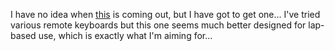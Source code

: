 I have no idea when [this](http://www.microsoft.com/hardware/discover/remotekey.htm) is coming out, but I have got to get one... I've tried various remote keyboards but this one seems much better designed for lap-based use, which is exactly what I'm aiming for...